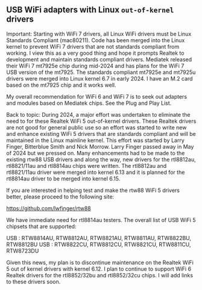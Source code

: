 ## USB WiFi adapters with Linux `out-of-kernel` drivers

Important: Starting with WiFi 7 drivers, all Linux WiFi drivers must be Linux Standards Compliant (mac80211). Code has been merged into the Linux kernel to prevent WiFi 7 drivers that are not standards compliant from working. I view this as a very good thing and hope it prompts Realtek to development and maintain standards compliant drivers. Mediatek released their WiFi 7 mt7925e chip during mid-2024 and has plans for the WiFi 7 USB version of the mt7925. The standards compliant mt7925e and mt7925u drivers were merged into Linux kernel 6.7 in early 2024. I have an M.2 card based on the mt7925 chip and it works well.

My overall recommendation for WiFi 6 and WiFi 7 is to seek out adapters and modules based on Mediatek chips. See the Plug and Play  List.

Back to topic: During 2024, a major effort was undertaken to eliminate the need to for these Realtek WiFi 5 out-of-kernel drivers. These Realtek drivers are not good for general public use so an effort was started to write new and enhance existing WiFi 5 drivers that are standards compliant and will be maintained in the Linux mainline kernel. This effort was started by Larry Finger, Bitterblue Smith and Nick Morrow. Larry Finger passed away in May of 2024 but we pressed on. Many enhancements had to be made to the existing rtw88 USB drivers and along the way, new drivers for the rtl8812au, rtl8821/11au and rtl8814au chips were written. The rtl8812au and rtl8821/11au driver were merged into kernel 6.13 and it is planned for the rtl8814au driver to be merged into kernel 6.15.

If you are interested in helping test and make the rtw88 WiFi 5 drivers better, please proceed to the following site:

https://github.com/lwfinger/rtw88

We have immediate need for rtl8814au testers. The overall list of USB WiFi 5 chipsets that are supported:

USB : RTW8814AU, RTW8812AU, RTW8821AU, RTW8811AU, RTW8822BU, RTW8812BU
USB : RTW8822CU, RTW8812CU, RTW8821CU, RTW8811CU, RTW8723DU

Given this news, my plan is to discontinue maintenance on the Realtek WiFi 5 out of kernel drivers with kernel 6.12. I plan to continue to support WiFi 6 Realtek drivers for the rtl8852/32bu and rtl8852/32cu chips. I will add links to these drivers soon.





